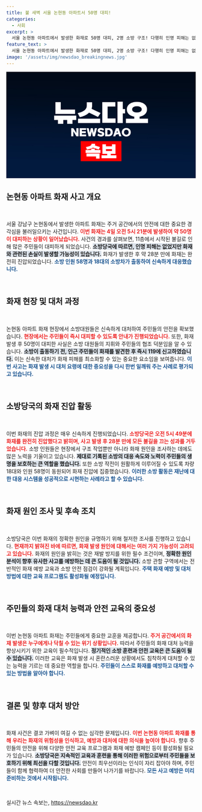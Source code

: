 ```yaml
---
title: 불 새벽 서울 논현동 아파트서 50명 대피!
categories:
  - 사회
excerpt: >
  서울 논현동 아파트에서 발생한 화재로 50명 대피, 2명 소방 구조! 다행히 인명 피해는 없지만, 원인 조사 중. 긴박한 현장을 확인하세요!
feature_text: >
  서울 논현동 아파트에서 발생한 화재로 50명 대피, 2명 소방 구조! 다행히 인명 피해는 없지만, 원인 조사 중. 긴박한 현장을 확인하세요!
image: '/assets/img/newsdao_breakingnews.jpg'
---
```


<p><img src="/assets/img/newsdao_breakingnews.jpg" alt="pcversion 속보" /></p>

<h2 data-ke-size="size26">논현동 아파트 화재 사고 개요</h2>

<p data-ke-size="size16">&nbsp;</p>

<p>서울 강남구 논현동에서 발생한 아파트 화재는 주거 공간에서의 안전에 대한 중요한 경각심을 불러일으키는 사건입니다. <b><span style="color: #ee2323;">이번 화재는 4일 오전 5시 21분에 발생하여 약 50명이 대피하는 상황이 일어났습니다.</span></b> 사건의 경과를 살펴보면, 11층에서 시작된 불길로 인해 많은 주민들이 대피하게 되었습니다. <b><span style="background-color: #21538527;">소방당국에 따르면, 인명 피해는 없었지만 화재와 관련된 손실이 발생할 가능성이 있습니다.</span></b> 화재가 발생한 후 약 28분 만에 화재는 완전히 진압되었습니다. <b><span style="color: #1a5490;">소방 인원 58명과 18대의 소방차가 출동하여 신속하게 대응했습니다.</span></b></p>

<p data-ke-size="size16">&nbsp;</p>

<h2 data-ke-size="size26">화재 현장 및 대처 과정</h2>

<p data-ke-size="size16">&nbsp;</p>

<p>논현동 아파트 화재 현장에서 소방대원들은 신속하게 대처하여 주민들의 안전을 확보했습니다. <b><span style="color: #ee2323;">현장에서는 주민들이 즉시 대피할 수 있도록 안내가 진행되었습니다.</span></b> 또한, 화재 발생 후 50명이 대피한 사실은 소방 대원들의 지휘와 주민들의 협조 덕분임을 알 수 있습니다. <b><span style="background-color: #21538527;">소방이 출동하기 전, 인근 주민들이 화재를 발견한 후 즉시 119에 신고하였습니다.</span></b> 이는 신속한 대처가 화재 피해를 최소화할 수 있는 중요한 요소임을 보여줍니다. <b><span style="color: #1a5490;">이번 사고는 화재 발생 시 대처 요령에 대한 중요성을 다시 한번 일깨워 주는 사례로 평가되고 있습니다.</span></b></p>

<p data-ke-size="size16">&nbsp;</p>

<h2 data-ke-size="size26">소방당국의 화재 진압 활동</h2>

<p data-ke-size="size16">&nbsp;</p>

<p>이번 화재의 진압 과정은 매우 신속하게 진행되었습니다. <b><span style="color: #ee2323;">소방당국은 오전 5시 49분에 화재를 완전히 진압했다고 밝히며, 사고 발생 후 28분 만에 모든 불길을 끄는 성과를 거두었습니다.</span></b> 소방 인원들은 현장에서 구조 작업뿐만 아니라 화재 원인을 조사하는 데에도 많은 노력을 기울이고 있습니다. <b><span style="background-color: #21538527;">제대로 기록된 소방의 대응 속도와 노력이 주민들의 생명을 보호하는 큰 역할을 했습니다.</span></b> 또한 소방 작전이 원활하게 이루어질 수 있도록 차량 18대와 인원 58명이 동원되어 화재 진압에 집중했습니다. <b><span style="color: #1a5490;">이러한 소방 활동은 재난에 대한 대응 시스템을 성공적으로 시현하는 사례라고 할 수 있습니다.</span></b></p>

<p data-ke-size="size16">&nbsp;</p>

<h2 data-ke-size="size26">화재 원인 조사 및 후속 조치</h2>

<p data-ke-size="size16">&nbsp;</p>

<p>소방당국은 이번 화재의 정확한 원인을 규명하기 위해 철저한 조사를 진행하고 있습니다. <b><span style="color: #ee2323;">현재까지 밝혀진 바에 따르면, 화재 발생 원인에 대해서는 여러 가지 가능성이 고려되고 있습니다.</span></b> 화재의 원인을 밝히는 것은 재발 방지를 위한 필수 조건이며, <b><span style="background-color: #21538527;">정확한 원인 분석이 향후 유사한 사고를 예방하는 데 큰 도움이 될 것입니다.</span></b> 소방 관할 구역에서는 전반적인 화재 예방 교육과 소방 안전 점검이 강화될 계획입니다. <b><span style="color: #1a5490;">주택 화재 예방 및 대처 방법에 대한 교육 프로그램도 활성화될 예정입니다.</span></b></p>

<p data-ke-size="size16">&nbsp;</p>

<h2 data-ke-size="size26">주민들의 화재 대처 능력과 안전 교육의 중요성</h2>

<p data-ke-size="size16">&nbsp;</p>

<p>이번 논현동 아파트 화재는 주민들에게 중요한 교훈을 제공합니다. <b><span style="color: #ee2323;">주거 공간에서의 화재 발생은 누구에게나 닥칠 수 있는 위기 상황입니다.</span></b> 따라서 주민들의 화재 대처 능력을 향상시키기 위한 교육이 필수적입니다. <b><span style="background-color: #21538527;">정기적인 소방 훈련과 안전 교육은 큰 도움이 될 수 있습니다.</span></b> 이러한 교육은 화재 발생 시 혼란스러운 상황에서도 침착하게 대처할 수 있는 능력을 기르는 데 중요한 역할을 합니다. <b><span style="color: #1a5490;">주민들이 스스로 화재를 예방하고 대처할 수 있는 방법을 알아야 합니다.</span></b></p>

<p data-ke-size="size16">&nbsp;</p>

<h2 data-ke-size="size26">결론 및 향후 대처 방안</h2>

<p data-ke-size="size16">&nbsp;</p>

<p>화재 사건은 결코 가벼이 여길 수 없는 심각한 문제입니다. <b><span style="color: #ee2323;">이번 논현동 아파트 화재를 통해 우리는 화재의 위험성을 인식하고, 예방과 대처에 대한 의식을 높여야 합니다.</span></b> 향후 주민들의 안전을 위해 다양한 안전 교육 프로그램과 화재 예방 캠페인 등이 활성화될 필요가 있습니다. <b><span style="background-color: #21538527;">소방당국은 지속적인 교육과 훈련을 통해 이러한 위험으로부터 주민들을 보호하기 위해 최선을 다할 것입니다.</span></b> 안전이 최우선이라는 인식이 자리 잡아야 하며, 주민들이 함께 협력하여 더 안전한 사회를 만들어 나가기를 바랍니다. <b><span style="color: #1a5490;">모든 사고 예방은 미리 준비하는 것에서 시작됩니다.</span></b> </p>

<p data-ke-size="size16">&nbsp;</p>
실시간 뉴스 속보는, <a href="https://newsdao.kr" rel="dofollow">https://newsdao.kr</a>


